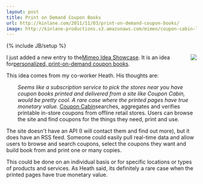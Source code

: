 ```yaml
---
layout: post
title: Print on Demand Coupon Books
url: http://kinlane.com/2011/11/03/print-on-demand-coupon-books/
image: http://kinlane-productions.s3.amazonaws.com/mimeo/coupon-cabin-logo.png
---
```

{% include JB/setup %}
<p>
     <a title="Coupon Cabin" href="http://www.couponcabin.com/printable-coupons/"><img src="http://kinlane-productions.s3.amazonaws.com/mimeo/coupon-cabin-logo.png"  align="right" /></a>
</p>

<p>
     I just added a new entry to the<a title="Mimeo Idea Shhowcase" href="http://developer.mimeo.com/projects/ideas.php">Mimeo Idea Showcase</a>. It is an idea for<a title="personalized print on demand coupon books" href="http://developer.mimeo.com/projects/idea_detail.php?ID=25">personalized, print-on-demand coupon books</a>.
</p>

<p>
     This idea comes from my co-worker Heath. His thoughts are:
</p>
<p style="padding-left: 30px;">
     <em>Seems like a subscription service to pick the stores near you have coupon books printed and delivered from a site like Coupon Cabin, would be pretty cool. A rare case where the printed pages have true monetary value.</em> <a title="Coupon Cabin" href="http://www.couponcabin.com/printable-coupons/">Coupon Cabin</a>searches, aggregates and verifies printable in-store coupons from offline retail stores. Users can browse the site and find coupons for the things they need, print and use.
</p>

<p>
     The site doesn't have an API (I will contact them and find out more), but it does have an RSS feed. Someone could easily pull real-time data and allow users to browse and search coupons, select the coupons they want and build book from and print one or many copies.
</p>

<p>
     This could be done on an individual basis or for specific locations or types of products and services. As Heath said, its definitely a rare case when the printed pages have true monetary value.
</p>